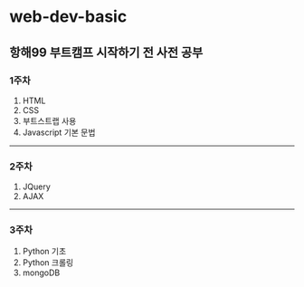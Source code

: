 # web-dev-basic

## 항해99 부트캠프 시작하기 전 사전 공부
### 1주차
1. HTML
2. CSS
3. 부트스트랩 사용
4. Javascript 기본 문법
----------------
### 2주차
1. JQuery
2. AJAX
----------------
### 3주차
1. Python 기초
2. Python 크롤링
3. mongoDB
